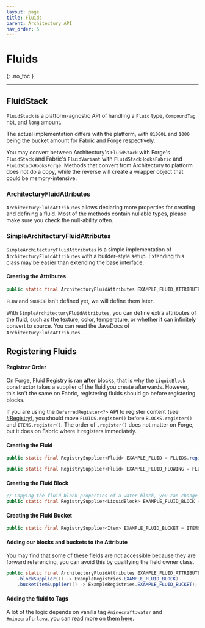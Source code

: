 ```yaml
---
layout: page
title: Fluids
parent: Architectury API
nav_order: 5
---
```


# Fluids
{: .no_toc }

---

## FluidStack

`FluidStack` is a platform-agnostic API of handling a `Fluid` type, `CompoundTag` nbt, and `long` amount.

The actual implementation differs with the platform, with `81000L` and `1000` being the bucket amount for Fabric and Forge respectively.

You may convert between Architectury's `FluidStack` with Forge's `FluidStack` and Fabric's `FluidVariant` with `FluidStackHooksFabric` and `FluidStackHooksForge`. Methods that convert from Architectury to platform does not do a copy, while the reverse will create a wrapper object that could be memory-intensive.

### ArchitecturyFluidAttributes

`ArchitecturyFluidAttributes` allows declaring more properties for creating and defining a fluid. Most of the methods contain nullable types, please make sure you check the null-ability often.

### SimpleArchitecturyFluidAttributes

`SimpleArchitecturyFluidAttributes` is a simple implementation of `ArchitecturyFluidAttributes` with a builder-style setup. Extending this class may be easier than extending the base interface.

#### Creating the Attributes

```java
public static final ArchitecturyFluidAttributes EXAMPLE_FLUID_ATTRIBUTES = SimpleArchitecturyFluidAttributes.ofSupplier(() -> EXAMPLE_FLUID, () -> EXAMPLE_FLUID_FLOWING);
```

`FLOW` and `SOURCE` isn't defined yet, we will define them later.

With `SimpleArchitecturyFluidAttributes`, you can define extra attributes of the fluid, such as the texture, color, temperature, or whether it can infinitely convert to source. You can read the JavaDocs of `ArchitecturyFluidAttributes`.

## Registering Fluids

#### Registrar Order

On Forge, Fluid Registry is ran **after** blocks, that is why the `LiquidBlock` constructor takes a supplier of the fluid you create afterwards. However, this isn't the same on Fabric, registering fluids should go before registering blocks.

If you are using the `DeferredRegister<?>` API to register content (see [#Registry](/docs/architectury_api/registry)), you should move `FLUIDS.register()` before `BLOCKS.register()` and `ITEMS.register()`. The order of `.register()` does not matter on Forge, but it does on Fabric where it registers immediately.

#### Creating the Fluid

```java
public static final RegistrySupplier<Fluid> EXAMPLE_FLUID = FLUIDS.register("example_fluid", () -> new ArchitecturyFlowingFluid.Source(EXAMPLE_FLUID_ATTRIBUTES));

public static final RegistrySupplier<Fluid> EXAMPLE_FLUID_FLOWING = FLUIDS.register("example_fluid_flowing", () -> new ArchitecturyFlowingFluid.Flowing(EXAMPLE_FLUID_ATTRIBUTES));
```

#### Creating the Fluid Block

```java
// Copying the fluid block properties of a water block, you can change that
public static final RegistrySupplier<LiquidBlock> EXAMPLE_FLUID_BLOCK = BLOCKS.register("example_fluid", () -> new ArchitecturyLiquidBlock(EXAMPLE_FLUID, BlockBehaviour.Properties.copy(Blocks.WATER)));
```

#### Creating the Fluid Bucket

```java
public static final RegistrySupplier<Item> EXAMPLE_FLUID_BUCKET = ITEMS.register("example_fluid_bucket", () -> new ArchitecturyBucketItem(EXAMPLE_FLUID, new Item.Properties().tab(EXAMPLE_TAB)));
```

#### Adding our blocks and buckets to the Attribute

You may find that some of these fields are not accessible because they are forward referencing, you can avoid this by qualifying the field owner class.

```java
public static final ArchitecturyFluidAttributes EXAMPLE_FLUID_ATTRIBUTES = new SimpleArchitecturyFluidAttributes(() -> ExampleRegistries.EXAMPLE_FLUID, () -> ExampleRegistries.EXAMPLE_FLUID_FLOWING)
    .blockSupplier(() -> ExampleRegistries.EXAMPLE_FLUID_BLOCK)
    .bucketItemSupplier(() -> ExampleRegistries.EXAMPLE_FLUID_BUCKET);
```

#### Adding the fluid to Tags

A lot of the logic depends on vanilla tag `#minecraft:water` and `#minecraft:lava`, you can read more on them [here](https://minecraft.fandom.com/wiki/Tag#Fluids).
